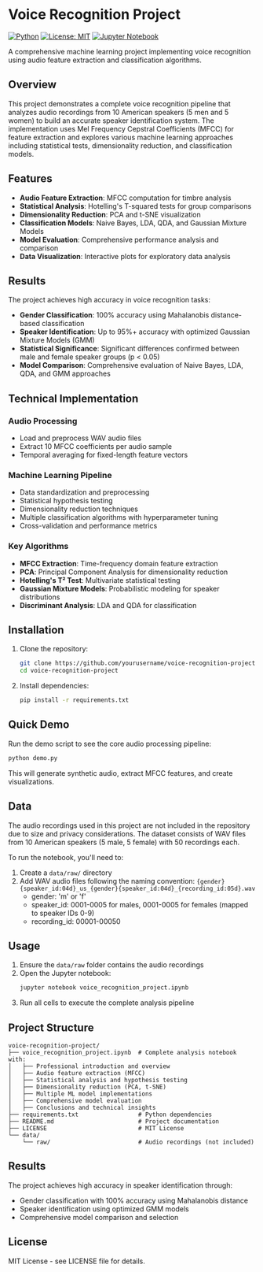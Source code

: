# Voice Recognition Project

[![Python](https://img.shields.io/badge/python-3.8+-blue.svg)](https://www.python.org/)
[![License: MIT](https://img.shields.io/badge/License-MIT-yellow.svg)](https://opensource.org/licenses/MIT)
[![Jupyter Notebook](https://img.shields.io/badge/jupyter-%23FA0F00.svg?style=flat&logo=jupyter&logoColor=white)](https://jupyter.org/)

A comprehensive machine learning project implementing voice recognition using audio feature extraction and classification algorithms.

## Overview

This project demonstrates a complete voice recognition pipeline that analyzes audio recordings from 10 American speakers (5 men and 5 women) to build an accurate speaker identification system. The implementation uses Mel Frequency Cepstral Coefficients (MFCC) for feature extraction and explores various machine learning approaches including statistical tests, dimensionality reduction, and classification models.

## Features

- **Audio Feature Extraction**: MFCC computation for timbre analysis
- **Statistical Analysis**: Hotelling's T-squared tests for group comparisons
- **Dimensionality Reduction**: PCA and t-SNE visualization
- **Classification Models**: Naive Bayes, LDA, QDA, and Gaussian Mixture Models
- **Model Evaluation**: Comprehensive performance analysis and comparison
- **Data Visualization**: Interactive plots for exploratory data analysis

## Results

The project achieves high accuracy in voice recognition tasks:

- **Gender Classification**: 100% accuracy using Mahalanobis distance-based classification
- **Speaker Identification**: Up to 95%+ accuracy with optimized Gaussian Mixture Models (GMM)
- **Statistical Significance**: Significant differences confirmed between male and female speaker groups (p < 0.05)
- **Model Comparison**: Comprehensive evaluation of Naive Bayes, LDA, QDA, and GMM approaches

## Technical Implementation

### Audio Processing
- Load and preprocess WAV audio files
- Extract 10 MFCC coefficients per audio sample
- Temporal averaging for fixed-length feature vectors

### Machine Learning Pipeline
- Data standardization and preprocessing
- Statistical hypothesis testing
- Dimensionality reduction techniques
- Multiple classification algorithms with hyperparameter tuning
- Cross-validation and performance metrics

### Key Algorithms
- **MFCC Extraction**: Time-frequency domain feature extraction
- **PCA**: Principal Component Analysis for dimensionality reduction
- **Hotelling's T² Test**: Multivariate statistical testing
- **Gaussian Mixture Models**: Probabilistic modeling for speaker distributions
- **Discriminant Analysis**: LDA and QDA for classification

## Installation

1. Clone the repository:
   ```bash
   git clone https://github.com/yourusername/voice-recognition-project.git
   cd voice-recognition-project
   ```

2. Install dependencies:
   ```bash
   pip install -r requirements.txt
   ```

## Quick Demo

Run the demo script to see the core audio processing pipeline:
```bash
python demo.py
```

This will generate synthetic audio, extract MFCC features, and create visualizations.

## Data

The audio recordings used in this project are not included in the repository due to size and privacy considerations. The dataset consists of WAV files from 10 American speakers (5 male, 5 female) with 50 recordings each.

To run the notebook, you'll need to:
1. Create a `data/raw/` directory
2. Add WAV audio files following the naming convention: `{gender}{speaker_id:04d}_us_{gender}{speaker_id:04d}_{recording_id:05d}.wav`
   - gender: 'm' or 'f'
   - speaker_id: 0001-0005 for males, 0001-0005 for females (mapped to speaker IDs 0-9)
   - recording_id: 00001-00050

## Usage

1. Ensure the `data/raw` folder contains the audio recordings
2. Open the Jupyter notebook:
   ```bash
   jupyter notebook voice_recognition_project.ipynb
   ```
3. Run all cells to execute the complete analysis pipeline

## Project Structure

```
voice-recognition-project/
├── voice_recognition_project.ipynb  # Complete analysis notebook with:
│   ├── Professional introduction and overview
│   ├── Audio feature extraction (MFCC)
│   ├── Statistical analysis and hypothesis testing
│   ├── Dimensionality reduction (PCA, t-SNE)
│   ├── Multiple ML model implementations
│   ├── Comprehensive model evaluation
│   ├── Conclusions and technical insights
├── requirements.txt                 # Python dependencies
├── README.md                        # Project documentation
├── LICENSE                          # MIT License
└── data/
    └── raw/                         # Audio recordings (not included)
```
## Results

The project achieves high accuracy in speaker identification through:
- Gender classification with 100% accuracy using Mahalanobis distance
- Speaker identification using optimized GMM models
- Comprehensive model comparison and selection

## License

MIT License - see LICENSE file for details.
